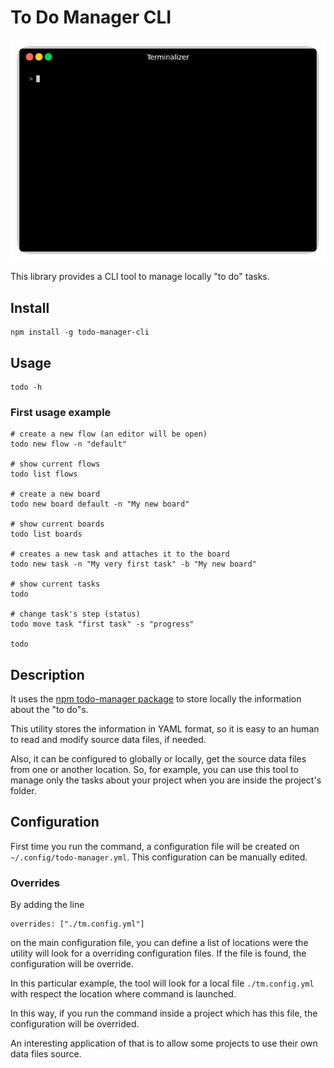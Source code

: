 # To Do Manager CLI

![use-example](example.gif)

This library provides a CLI tool to manage locally "to do" tasks.

## Install

```
npm install -g todo-manager-cli
```

## Usage

```
todo -h
```

### First usage example


```
# create a new flow (an editor will be open)
todo new flow -n "default"

# show current flows
todo list flows

# create a new board
todo new board default -n "My new board"

# show current boards
todo list boards

# creates a new task and attaches it to the board
todo new task -n "My very first task" -b "My new board"

# show current tasks
todo

# change task's step (status)
todo move task "first task" -s "progress"

todo
```

## Description

It uses the [npm todo-manager package](https://www.npmjs.com/package/todo-manager) to store locally the information about the "to do"s.

This utility stores the information in YAML format, so it is easy to an human to read and modify source data files, if needed.

Also, it can be configured to globally or locally, get the source data files from one or another location. So, for example, you can use this tool to manage only the tasks about your project when you are inside the project's folder.

## Configuration

First time you run the command, a configuration file will be created on `~/.config/todo-manager.yml`. This configuration can be manually edited.

### Overrides

By adding the line

```
overrides: ["./tm.config.yml"]
```

on the main configuration file, you can define a list of locations were the utility will look for a overriding configuration files.
If the file is found, the configuration will be override.

In this particular example, the tool will look for a local file `./tm.config.yml` with respect the location where command is launched.

In this way, if you run the command inside a project which has this file, the configuration will be overrided.

An interesting application of that is to allow some projects to use their own data files source.
